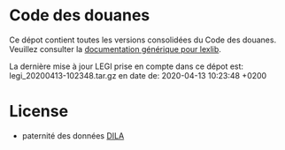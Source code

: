 # Code des douanes

Ce dépot contient toutes les versions consolidées du Code des douanes. Veuillez consulter la [documentation générique pour lexlib](https://github.com/lexlib/documentation/wiki).

La dernière mise à jour LEGI prise en compte dans ce dépot est: legi_20200413-102348.tar.gz en date de: 2020-04-13 10:23:48 +0200

# License
- paternité des données [DILA](https://www.data.gouv.fr/en/datasets/legi-codes-lois-et-reglements-consolides/)


